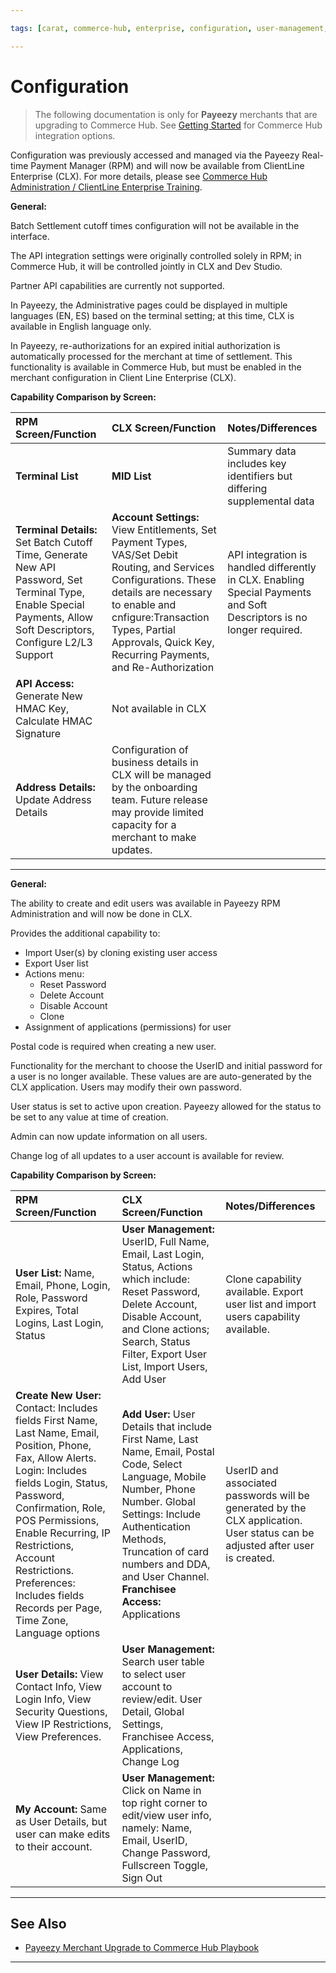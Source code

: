 ```yaml
---

tags: [carat, commerce-hub, enterprise, configuration, user-management, card-not-present, payeezy, configuration changes]

---
```


# Configuration

<!-- theme: danger -->
> The following documentation is only for **Payeezy** merchants that are upgrading to Commerce Hub. See [Getting Started](?path=docs/Getting-Started/Getting-Started-General.md) for Commerce Hub integration options.

Configuration was previously accessed and managed via the Payeezy Real-time Payment Manager (RPM) and will now be available from ClientLine Enterprise (CLX).  For more details, please see [Commerce Hub Administration / ClientLine Enterprise Training](https://fiserv.cloudguides.com/en-us/guides/ClientLine%20Enterprise%20from%20Fiserv).

<!--type: tab
titles: Terminal Configuration, User Management
-->

**General:**

Batch Settlement cutoff times configuration will not be available in the interface.

The API integration settings were originally controlled solely in RPM; in Commerce Hub, it will be controlled jointly in CLX and Dev Studio.

Partner API capabilities are currently not supported.

In Payeezy, the Administrative pages could be displayed in multiple languages (EN, ES) based on the terminal setting; at this time, CLX is available in English language only.

In Payeezy, re-authorizations for an expired initial authorization is automatically processed for the merchant at time of settlement.  This functionality is available in Commerce Hub, but must be enabled in the merchant configuration in Client Line Enterprise (CLX).

**Capability Comparison by Screen:**

| RPM Screen/Function | CLX Screen/Function | Notes/Differences|
| :-------------------------------------- | :------------- |:----------------|
| **Terminal List** | **MID List** | Summary data includes key identifiers but differing supplemental data |
|**Terminal Details:** Set Batch Cutoff Time, Generate New API Password, Set Terminal Type, Enable Special Payments, Allow Soft Descriptors, Configure L2/L3 Support | **Account Settings:** View Entitlements, Set Payment Types, VAS/Set Debit Routing, and Services Configurations. These details are necessary to enable and cnfigure:Transaction Types, Partial Approvals, Quick Key, Recurring Payments, and Re-Authorization | API integration is handled differently in CLX. Enabling Special Payments and Soft Descriptors is no longer required. |
|**API Access:** Generate New HMAC Key, Calculate HMAC Signature  | Not available in CLX | |
|**Address Details:** Update Address Details | Configuration of business details in CLX will be managed by the onboarding team. Future release may provide limited capacity for a merchant to make updates.  | |

<!--
type: tab
-->

---

**General:**

The ability to create and edit users was available in Payeezy RPM Administration and will now be done in CLX.

Provides the additional capability to:

- Import User(s) by cloning existing user access
- Export User list
- Actions menu:
  - Reset Password
  - Delete Account
  - Disable Account
  - Clone
- Assignment of applications (permissions) for user

Postal code is required when creating a new user.

Functionality for the merchant to choose the UserID and initial password for a user is no longer available.  These values are are auto-generated by the CLX application.  Users may modify their own password.

User status is set to active upon creation.  Payeezy allowed for the status to be set to any value at time of creation.

Admin can now update information on all users.

Change log of all updates to a user account is available for review.

**Capability Comparison by Screen:**

| RPM Screen/Function | CLX Screen/Function | Notes/Differences|
| :---------------- | :------------- |:----------------|  
|**User List:** Name, Email, Phone, Login, Role, Password Expires, Total Logins, Last Login, Status | **User Management:** UserID, Full Name, Email, Last Login, Status, Actions which include: Reset Password, Delete Account, Disable Account, and Clone actions; Search, Status Filter, Export User List, Import Users, Add User | Clone capability available. Export user list and import users capability available. |
|**Create New User:** Contact: Includes fields First Name, Last Name, Email, Position, Phone, Fax, Allow Alerts. Login: Includes fields Login, Status, Password, Confirmation, Role, POS Permissions, Enable Recurring,  IP Restrictions, Account Restrictions. Preferences: Includes fields Records per Page, Time Zone, Language options | **Add User:** User Details that include First Name, Last Name, Email, Postal Code, Select Language, Mobile Number, Phone Number. Global Settings: Include  Authentication Methods, Truncation of card numbers and DDA, and User Channel. **Franchisee Access:** Applications | UserID and associated passwords will be generated by the CLX application. User status can be adjusted after user is created.|
|**User Details:** View Contact Info, View Login Info, View Security Questions, View IP Restrictions, View Preferences. | **User Management:** Search user table to select user account to review/edit. User Detail, Global Settings, Franchisee Access, Applications, Change Log | |
|**My Account:** Same as User Details, but user can make edits to their account. | **User Management:** Click on Name in top right corner to edit/view user info, namely: Name, Email, UserID, Change Password,   Fullscreen Toggle, Sign Out</li></ul> | |

---

<!-- type: tab-end -->

## See Also

- [Payeezy Merchant Upgrade to Commerce Hub Playbook](?path=docs/Resources/Guides/Payeezy/PayeezyUpgradetoCHGuideLandingPage.md)

---
